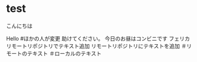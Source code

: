 # test
こんにちは

Hello
#ほかの人が変更
助けてください。
今日のお昼はコンビニです
フェリカ
リモートリポジトリでテキスト追加
リモートリポジトリにテキストを追加
＃リモートのテキスト
＃ローカルのテキスト